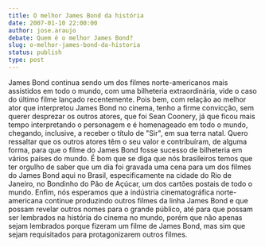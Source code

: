 ```yaml
---
title: O melhor James Bond da história
date: 2007-01-10 22:00:00
author: jose.araujo
debate: Quem é o melhor James Bond?
slug: o-melhor-james-bond-da-historia
status: publish 
type: post
---
```


James Bond continua sendo um dos filmes norte-americanos mais assistidos em todo o mundo, com uma bilheteria extraordinária, vide o caso do último filme lançado recentemente. Pois bem, com relação ao melhor ator que interpretou James Bond no cinema, tenho a firme convicção, sem querer desprezar os outros atores, que foi Sean Coonery, já que ficou mais tempo interpretando o personagem e é homenageado em todo o mundo, chegando, inclusive, a receber o título de "Sir", em sua terra natal. Quero ressaltar que os outros atores têm o seu valor e contribuíram, de alguma forma, para que o filme do James Bond fosse sucesso de bilheteria em vários países do mundo. É bom que se diga que nós brasileiros temos que ter orgulho de saber que um dia foi gravada uma cena para um dos filmes do James Bond aqui no Brasil, especificamente na cidade do Rio de Janeiro, no Bondinho do Pão de Açúcar, um dos cartões postais de todo o mundo. Enfim, nós esperamos que a indústria cinematográfica norte-americana continue produzindo outros filmes da linha James Bond e que possam revelar outros nomes para o grande público, até para que possam ser lembrados na história do cinema no mundo, porém que não apenas sejam lembrados porque fizeram um filme de James Bond, mas sim que sejam requisitados para protagonizarem outros filmes.
